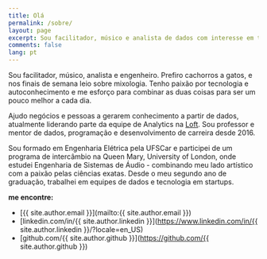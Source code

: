 ```yaml
---
title: Olá
permalink: /sobre/
layout: page
excerpt: Sou facilitador, músico e analista de dados com interesse em tecnologia, programação, produtividade e autoconhecimento.
comments: false
lang: pt
---
```


Sou facilitador, músico, analista e engenheiro. Prefiro cachorros a gatos, e nos finais de semana leio sobre mixologia. Tenho paixão por tecnologia e autoconhecimento e me esforço para combinar as duas coisas para ser um pouco melhor a cada dia.

Ajudo negócios e pessoas a gerarem conhecimento a partir de dados, atualmente liderando parte da equipe de Analytics na [Loft](https://www.loft.com.br). Sou professor e mentor de dados, programação e desenvolvimento de carreira desde 2016.

Sou formado em Engenharia Elétrica pela UFSCar e participei de um programa de intercâmbio na Queen Mary, University of London, onde estudei Engenharia de Sistemas de Áudio - combinando meu lado artístico com a paixão pelas ciências exatas. Desde o meu segundo ano de graduação, trabalhei em equipes de dados e tecnologia em startups.

**me encontre:**

- [{{ site.author.email }}](mailto:{{ site.author.email }})
- [linkedin.com/in/{{ site.author.linkedin }}](https://www.linkedin.com/in/{{ site.author.linkedin }}/?locale=en_US)
- [github.com/{{ site.author.github }}](https://github.com/{{ site.author.github }})
